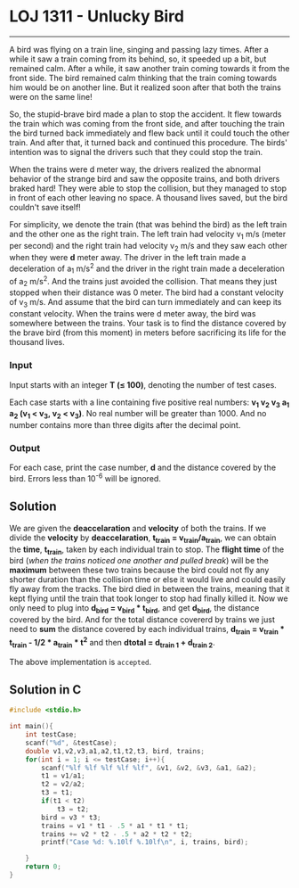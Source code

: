 # LOJ 1311 - Unlucky Bird
---
A bird was flying on a train line, singing and passing lazy times. After a while it saw a train coming from its behind, so, it speeded up a bit, but remained calm. After a while, it saw another train coming towards it from the front side. The bird remained calm thinking that the train coming towards him would be on another line. But it realized soon after that both the trains were on the same line!

So, the stupid-brave bird made a plan to stop the accident. It flew towards the train which was coming from the front side, and after touching the train the bird turned back immediately and flew back until it could touch the other train. And after that, it turned back and continued this procedure. The birds' intention was to signal the drivers such that they could stop the train.

When the trains were d meter way, the drivers realized the abnormal behavior of the strange bird and saw the opposite trains, and both drivers braked hard! They were able to stop the collision, but they managed to stop in front of each other leaving no space. A thousand lives saved, but the bird couldn't save itself!

For simplicity, we denote the train (that was behind the bird) as the left train and the other one as the right train. The left train had velocity v<sub>1</sub> m/s (meter per second) and the right train had velocity v<sub>2</sub> m/s and they saw each other when they were __d__ meter away. The driver in the left train made a deceleration of a<sub>1</sub> m/s<sup>2</sup> and the driver in the right train made a deceleration of a<sub>2</sub> m/s<sup>2</sup>. And the trains just avoided the collision. That means they just stopped when their distance was 0 meter. The bird had a constant velocity of v<sub>3</sub> m/s. And assume that the bird can turn immediately and can keep its constant velocity. When the trains were d meter away, the bird was somewhere between the trains. Your task is to find the distance covered by the brave bird (from this moment) in meters before sacrificing its life for the thousand lives.


### Input

Input starts with an integer __T (≤ 100)__, denoting the number of test cases.

Each case starts with a line containing five positive real numbers: __v<sub>1</sub> v<sub>2</sub> v<sub>3</sub> a<sub>1</sub> a<sub>2</sub> (v<sub>1</sub> < v<sub>3</sub>, v<sub>2</sub> < v<sub>3</sub>)__. No real number will be greater than 1000. And no number contains more than three digits after the decimal point.


### Output

For each case, print the case number, __d__ and the distance covered by the bird. Errors less than 10<sup>-6</sup> will be ignored.

## Solution


We are given the __deaccelaration__ and __velocity__ of both the trains. If we divide the __velocity__ by __deaccelaration__, __t<sub>train</sub> = v<sub>train</sub>/a<sub>train</sub>__, we can obtain the __time__, __t<sub>train</sub>__, taken by each individual train to stop. The __flight time__ of the bird (_when the trains noticed one another and pulled break_) will be  the __maximum__ between these two trains because the bird could not fly any shorter duration than the collision time or else it would live and could easily fly away from the tracks. The bird died in between the trains, meaning that it kept flying until the train that took longer to stop had finally killed it. Now we only need to plug into __d<sub>bird</sub> = v<sub>bird</sub> * t<sub>bird</sub>__, and get __d<sub>bird</sub>__, the distance covered by the bird. And for the total distance covererd by trains we just need to __sum__ the distance covered by each individual trains, __d<sub>train</sub> = v<sub>train</sub> * t<sub>train</sub> - 1/2 * a<sub>train</sub> * t<sup>2</sup>__ and then __d</sub>total</sub> = d<sub>train 1</sub> + d<sub>train 2</sub>__.

The above implementation is `accepted`.

## Solution in C
```c
#include <stdio.h>

int main(){
    int testCase;
    scanf("%d", &testCase);
    double v1,v2,v3,a1,a2,t1,t2,t3, bird, trains;
    for(int i = 1; i <= testCase; i++){
        scanf("%lf %lf %lf %lf %lf", &v1, &v2, &v3, &a1, &a2);
        t1 = v1/a1;
        t2 = v2/a2;
        t3 = t1;
        if(t1 < t2)
            t3 = t2;
        bird = v3 * t3;
        trains = v1 * t1 - .5 * a1 * t1 * t1;
        trains += v2 * t2 - .5 * a2 * t2 * t2;
        printf("Case %d: %.10lf %.10lf\n", i, trains, bird);

    }
    return 0;
}
```

